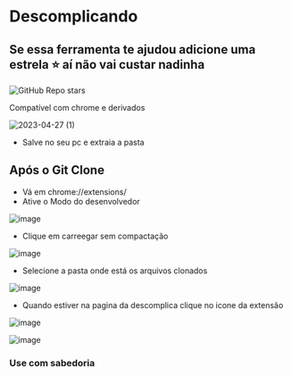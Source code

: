 # Descomplicando

## Se essa ferramenta te ajudou adicione uma estrela ⭐ aí não vai custar nadinha

![GitHub Repo stars](https://img.shields.io/github/stars/pablomtlima/descomplicando?style=social)

Compatível com chrome e derivados

![2023-04-27 (1)](https://user-images.githubusercontent.com/78696750/235035319-5735883f-a72c-44f5-a13c-62cffb9eb517.png)
- Salve no seu pc e extraia a pasta

## Após o Git Clone
- Vá em chrome://extensions/
- Ative o Modo do desenvolvedor

![image](https://user-images.githubusercontent.com/78696750/235035515-8def1576-4745-470e-aa29-c18df4e6ccf1.png)

- Clique em carreegar sem compactação

![image](https://user-images.githubusercontent.com/78696750/235035558-a60a103d-1384-4ddf-b3b1-fc8cdef8206c.png)

- Selecione a pasta onde está os arquivos clonados

![image](https://user-images.githubusercontent.com/78696750/235035686-ba61e627-4108-4562-8e77-fc707eeaf9f5.png)

- Quando estiver na pagina da descomplica clique no icone da extensão

![image](https://user-images.githubusercontent.com/78696750/235035853-57dc0bf0-8321-48b1-acc2-d9e05c279088.png)

![image](https://user-images.githubusercontent.com/78696750/235035779-b25900e5-ceed-444c-b0b8-30fb7d63a800.png)

### Use com sabedoria
